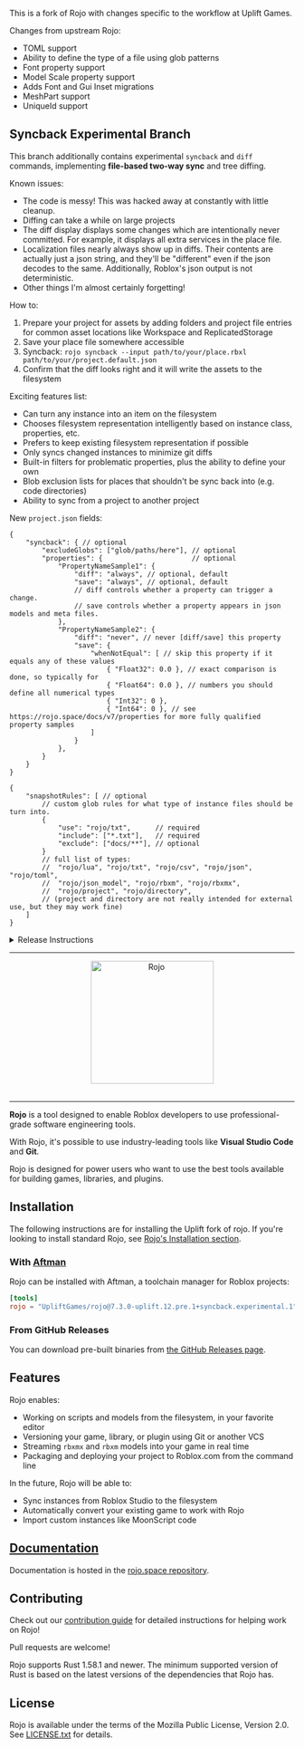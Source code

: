 This is a fork of Rojo with changes specific to the workflow at Uplift Games.

Changes from upstream Rojo:
* TOML support
* Ability to define the type of a file using glob patterns
* Font property support
* Model Scale property support
* Adds Font and Gui Inset migrations
* MeshPart support
* UniqueId support

## Syncback Experimental Branch

This branch additionally contains experimental `syncback` and `diff` commands, implementing **file-based two-way sync** and tree diffing.

Known issues:
- The code is messy! This was hacked away at constantly with little cleanup.
- Diffing can take a while on large projects
- The diff display displays some changes which are intentionally never
  committed. For example, it displays all extra services in the place file.
- Localization files nearly always show up in diffs. Their contents are actually
  just a json string, and they'll be "different" even if the json decodes to the
  same. Additionally, Roblox's json output is not deterministic.
- Other things I'm almost certainly forgetting!

How to:
1. Prepare your project for assets by adding folders and project file entries for common asset locations like Workspace and ReplicatedStorage
2. Save your place file somewhere accessible
3. Syncback: `rojo syncback --input path/to/your/place.rbxl path/to/your/project.default.json`
4. Confirm that the diff looks right and it will write the assets to the filesystem

Exciting features list:
- Can turn any instance into an item on the filesystem
- Chooses filesystem representation intelligently based on instance class,
  properties, etc.
- Prefers to keep existing filesystem representation if possible
- Only syncs changed instances to minimize git diffs
- Built-in filters for problematic properties, plus the ability to define your own
- Blob exclusion lists for places that shouldn't be sync back into (e.g. code directories)
- Ability to sync from a project to another project

New `project.json` fields:

```jsonc
{
    "syncback": { // optional
        "excludeGlobs": ["glob/paths/here"], // optional
        "properties": {                      // optional
            "PropertyNameSample1": {
                "diff": "always", // optional, default
                "save": "always", // optional, default
                // diff controls whether a property can trigger a change.
                // save controls whether a property appears in json models and meta files.
            },
            "PropertyNameSample2": {
                "diff": "never", // never [diff/save] this property
                "save": {
                    "whenNotEqual": [ // skip this property if it equals any of these values
                        { "Float32": 0.0 }, // exact comparison is done, so typically for
                        { "Float64": 0.0 }, // numbers you should define all numerical types
                        { "Int32": 0 },
                        { "Int64": 0 }, // see https://rojo.space/docs/v7/properties for more fully qualified property samples
                    ]
                }
            },
        }
    }
}
```

```jsonc
{
    "snapshotRules": [ // optional
        // custom glob rules for what type of instance files should be turn into.
        {
            "use": "rojo/txt",      // required
            "include": ["*.txt"],   // required
            "exclude": ["docs/**"], // optional
        }
        // full list of types:
        //  "rojo/lua", "rojo/txt", "rojo/csv", "rojo/json", "rojo/toml",
        //  "rojo/json_model", "rojo/rbxm", "rojo/rbxmx",
        //  "rojo/project", "rojo/directory",
        // (project and directory are not really intended for external use, but they may work fine)
    ]
}
```

<details><summary>Release Instructions</summary>

New Uplift Games-specific releases should:
* Be created via [workflow dispatch on the Release action](https://github.com/UpliftGames/rojo/actions/workflows/release.yml)
  ![image](https://user-images.githubusercontent.com/1669436/233771073-ccbd1834-3341-4aeb-91cd-be7b02878b39.png)
  * Be created on the `uplift` branch _(this is our `main`)_
  * Be tagged with an appropriate semver **plus** a pre-release tag in the following format:\
    `v1.2.3-uplift.1`\
    ...where `v1.2.3` is the semver and `uplift.1` increments for each release we make.
    It is acceptable to maintain the release count across semver changes.
  * Once the release action finishes there will be a release draft. Add a changelog and publish it.
    If any release job fails due to aftman github limits, re-run failed jobs.
* Add our changes to `CHANGELOG.md`. If we rebase on a
  new version of Rojo that includes some of our additions, we should list only
  what has changed between upstream Rojo and our fork.
* Where possible, our changes should become PRs to the upstream Rojo repo. When
  we do this, we should include a link to the PR in the changelog entry.

</details>

---

<div align="center">
    <a href="https://rojo.space"><img src="assets/logo-512.png" alt="Rojo" height="217" /></a>
</div>

<div>&nbsp;</div>

<hr />

**Rojo** is a tool designed to enable Roblox developers to use professional-grade software engineering tools.

With Rojo, it's possible to use industry-leading tools like **Visual Studio Code** and **Git**.

Rojo is designed for power users who want to use the best tools available for building games, libraries, and plugins.


## Installation

The following instructions are for installing the Uplift fork of rojo. If
you're looking to install standard Rojo, see [Rojo's Installation
section](https://rojo.space/docs/v7/getting-started/installation/).

### With [Aftman](https://github.com/LPGhatguy/aftman)
Rojo can be installed with Aftman, a toolchain manager for Roblox projects:

```toml
[tools]
rojo = "UpliftGames/rojo@7.3.0-uplift.12.pre.1+syncback.experimental.1"
```

### From GitHub Releases
You can download pre-built binaries from [the GitHub Releases page](https://github.com/UpliftGames/rojo/releases).

## Features
Rojo enables:

* Working on scripts and models from the filesystem, in your favorite editor
* Versioning your game, library, or plugin using Git or another VCS
* Streaming `rbxmx` and `rbxm` models into your game in real time
* Packaging and deploying your project to Roblox.com from the command line

In the future, Rojo will be able to:

* Sync instances from Roblox Studio to the filesystem
* Automatically convert your existing game to work with Rojo
* Import custom instances like MoonScript code

## [Documentation](https://rojo.space/docs)
Documentation is hosted in the [rojo.space repository](https://github.com/rojo-rbx/rojo.space).

## Contributing
Check out our [contribution guide](CONTRIBUTING.md) for detailed instructions for helping work on Rojo!

Pull requests are welcome!

Rojo supports Rust 1.58.1 and newer. The minimum supported version of Rust is based on the latest versions of the dependencies that Rojo has.

## License
Rojo is available under the terms of the Mozilla Public License, Version 2.0. See [LICENSE.txt](LICENSE.txt) for details.